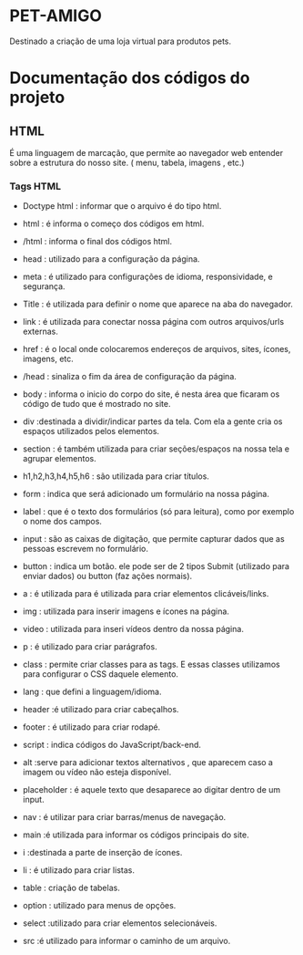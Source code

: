 # PET-AMIGO

Destinado a criação de uma loja virtual para produtos pets.

# Documentação dos códigos do projeto
## HTML  
É uma linguagem de marcação, que permite ao navegador web entender sobre a estrutura do nosso site. ( menu, tabela, imagens , etc.)

### Tags HTML

- Doctype html : informar que o arquivo é do tipo html.

- html : é informa o começo dos códigos em html.

- /html : informa o final dos códigos html.

- head : utilizado para a configuração da página.

- meta : é utilizado para configurações de idioma, responsividade, e segurança.

- Title : é utilizada para definir o nome que aparece na aba do navegador.

- link : é utilizada para conectar nossa página com outros arquivos/urls externas.

- href : é o local onde colocaremos endereços de arquivos, sites, ícones, imagens, etc.

- /head : sinaliza o fim da área de configuração da página.

- body : informa o inicio do corpo do site, é nesta área que ficaram os código de tudo que é mostrado no site.

- div :destinada a dividir/indicar partes da tela. Com ela a gente cria os espaços utilizados pelos elementos.

- section : é também utilizada para criar seções/espaços na nossa tela e agrupar elementos.

- h1,h2,h3,h4,h5,h6 : são utilizada para criar títulos.

- form : indica que será adicionado um formulário na nossa página.

- label : que é o texto dos formulários (só para leitura), como por exemplo o nome dos campos.

- input : são as caixas de digitação, que permite capturar dados que as pessoas escrevem no formulário.

- button : indica um botão. ele pode ser de 2 tipos Submit (utilizado para enviar dados) ou button (faz ações normais).

- a : é utilizada para é utilizada para criar elementos clicáveis/links.

- img : utilizada para inserir imagens e ícones na página.

- video : utilizada para inseri vídeos dentro da nossa página.

- p : é utilizado para criar parágrafos.

- class : permite criar classes para as tags. E essas classes utilizamos para configurar o CSS daquele elemento.

- lang : que defini a linguagem/idioma.

- header :é utilizado para criar cabeçalhos.

- footer : é utilizado para criar rodapé.

- script : indica códigos do JavaScript/back-end.

- alt :serve para adicionar textos alternativos , que aparecem caso a imagem ou vídeo não esteja disponível.

- placeholder : é aquele texto que desaparece ao digitar dentro de um input.

- nav : é utilizar para criar barras/menus de navegação.

- main :é utilizada para informar os códigos principais do site.

- i :destinada a parte de inserção de ícones.

- li : é utilizado para criar listas.

- table : criação de tabelas.

- option : utilizado para menus de opções.

- select :utilizado para criar elementos selecionáveis.

- src :é utilizado para informar o caminho de um arquivo.


